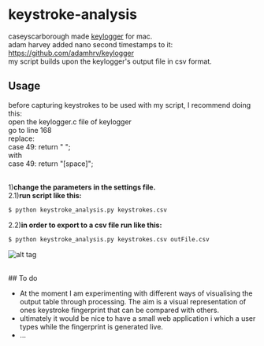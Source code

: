 # keystroke-analysis
caseyscarborough made [keylogger](https://github.com/caseyscarborough/keylogger) for mac. <br>
adam harvey added nano second timestamps to it: https://github.com/adamhrv/keylogger<br>
my script builds upon the keylogger's output file in csv format. 
## Usage
before capturing keystrokes to be used with my script, I recommend doing this:<br>
open the keylogger.c file of keylogger<br>
go to line 168<br>
replace:<br>
case 49:  return " ";<br>
with<br>
case 49:  return "[space]";<br><br>



1)<b>change the parameters in the settings file.</b> <br>
2.1)<b>run script like this:</b> <br>
```bash
$ python keystroke_analysis.py keystrokes.csv
```
2.2)<b>in order to export to a csv file run like this:</b> <br>
```bash
$ python keystroke_analysis.py keystrokes.csv outFile.csv 

```




![alt tag](https://raw.github.com/leoneckert/keystroke-analysis/master/raw_fingerprint.png)

<br>
## To do

- At the moment I am experimenting with different ways of visualising the output table through processing. The aim is a visual representation of ones keystroke fingerprint that can be compared with others.<br>
- ultimately it would be nice to have a small web application i which a user types while the fingerprint is generated live.<br>
- ... 